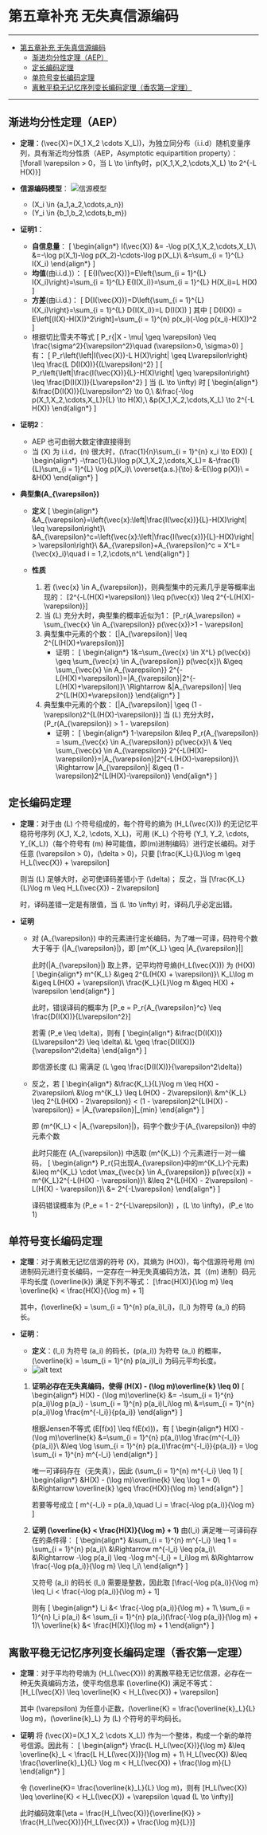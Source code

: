 # 第五章补充 无失真信源编码

---
- [第五章补充 无失真信源编码](#第五章补充-无失真信源编码)
    - [渐进均分性定理（AEP）](#渐进均分性定理aep)
    - [定长编码定理](#定长编码定理)
    - [单符号变长编码定理](#单符号变长编码定理)
    - [离散平稳无记忆序列变长编码定理（香农第一定理）](#离散平稳无记忆序列变长编码定理香农第一定理)

---

## 渐进均分性定理（AEP）
- **定理**：\(\vec{X}=(X_1 X_2 \cdots X_L)\)，为独立同分布（i.i.d）随机变量序列，具有渐近均分性质（AEP，Asymptotic equipartition property）：
    \[\forall \varepsilon > 0，当 L \to \infty时，p(X_1,X_2,\cdots,X_L) \to 2^{-L H(X)}\]

- **信源编码模型**：
    ![信源模型](image/image-39.png)
    - \(X_i \in \{a_1,a_2,\cdots,a_n\}\)
    - \(Y_i \in \{b_1,b_2,\cdots,b_m\}\)

- **证明1**：
    - **自信息量**：
        \[
        \begin{align*}
        I(\vec{X}) &= -\log p(X_1,X_2,\cdots,X_L)\\
        &=-\log p(X_1)-\log p(X_2)-\cdots-\log p(X_L)\\
        &=\sum_{i = 1}^{L} I(X_i)
        \end{align*}
        \]
    - **均值**(由i.i.d.)）：
        \[
        E\{I(\vec{X})\}=E\left\{\sum_{i = 1}^{L} I(X_i)\right\}=\sum_{i = 1}^{L} E\{I(X_i)\}=\sum_{i = 1}^{L} H(X_i)=L H(X)
        \]
    - **方差**(由i.i.d.)：
        \[
        D\{I(\vec{X})\}=D\left\{\sum_{i = 1}^{L} I(X_i)\right\}=\sum_{i = 1}^{L} D\{I(X_i)\}=L D(I(X))
        \] 其中
        \[
        D(I(X)) = E\left[(I(X)-H(X))^2\right]=\sum_{i = 1}^{n} p(x_i)(-\log p(x_i)-H(X))^2
        \]
    - 根据切比雪夫不等式
        \[
            P_r\{|X - \mu| \geq \varepsilon\} \leq \frac{\sigma^2}{\varepsilon^2}\quad (\varepsilon>0, \sigma>0)
        \] 有：
        \[
        P_r\left\{\left|I(\vec{X})-L H(X)\right| \geq L\varepsilon\right\} \leq \frac{L D(I(X))}{(L\varepsilon)^2}
        \] \[
        P_r\left\{\left|\frac{I(\vec{X})}{L}-H(X)\right| \geq \varepsilon\right\} \leq \frac{D(I(X))}{L\varepsilon^2}
        \] 当 \(L \to \infty\) 时
        \[
        \begin{align*}
        &\frac{D(I(X))}{L\varepsilon^2} \to 0,\\
        &\frac{-\log p(X_1,X_2,\cdots,X_L)}{L} \to H(X),\\
        &p(X_1,X_2,\cdots,X_L) \to 2^{-L H(X)}
        \end{align*}
        \]

- **证明2**：
    - AEP 也可由弱大数定律直接得到
    - 当 \(X\) 为 i.i.d，\(n\) 很大时，\(\frac{1}{n}\sum_{i = 1}^{n} x_i \to E(X)\)
        \[
        \begin{align*}
        -\frac{1}{L}\log p(X_1,X_2,\cdots,X_L)= &-\frac{1}{L}\sum_{i = 1}^{L} \log p(X_i)\\
        \overset{a.s.}{\to} &-E(\log p(X))\\
        = &H(X)
        \end{align*}
        \]

- **典型集\(A_{\varepsilon}\)**
    - **定义**
        \[
        \begin{align*}
        &A_{\varepsilon}=\left\{\vec{x}:\left|\frac{I(\vec{x})}{L}-H(X)\right| \leq \varepsilon\right\}\\
        &A_{\varepsilon}^c=\left\{\vec{x}:\left|\frac{I(\vec{x})}{L}-H(X)\right| > \varepsilon\right\}\\
        &A_{\varepsilon}+A_{\varepsilon}^c = X^L=\{\vec{x}_i\}\quad i = 1,2,\cdots,n^L
        \end{align*}
        \]

    - **性质**
        1. 若 \(\vec{x} \in A_{\varepsilon}\)，则典型集中的元素几乎是等概率出现的：
            \[2^{-L(H(X)+\varepsilon)} \leq p(\vec{x}) \leq 2^{-L(H(X)-\varepsilon)}\]
        2. 当 \(L\) 充分大时，典型集的概率近似为1：
            \[P_r(A_\varepsilon) = \sum_{\vec{x} \in A_{\varepsilon}} p(\vec{x})>1 - \varepsilon\]
        3. 典型集中元素的个数：
            \[|A_{\varepsilon}| \leq 2^{L(H(X)+\varepsilon)}\]
            - 证明：
                \[
                \begin{align*}
                1&=\sum_{\vec{x} \in X^L} p(\vec{x}) \geq \sum_{\vec{x} \in A_{\varepsilon}} p(\vec{x})\\
                &\geq \sum_{\vec{x} \in A_{\varepsilon}} 2^{-L(H(X)+\varepsilon)}=|A_{\varepsilon}|2^{-L(H(X)+\varepsilon)}\\
                \Rightarrow &|A_{\varepsilon}| \leq 2^{L(H(X)+\varepsilon)}
                \end{align*}
                \]
        4. 典型集中元素的个数：
            \[|A_{\varepsilon}| \geq (1 - \varepsilon)2^{L(H(X)-\varepsilon)}\]
            当 \(L\) 充分大时，\(P_r(A_{\varepsilon}) > 1 - \varepsilon\)
            - 证明：
                \[
                \begin{align*}
                1-\varepsilon &\leq P_r(A_{\varepsilon}) = \sum_{\vec{x} \in A_{\varepsilon}} p(\vec{x})\\
                & \leq \sum_{\vec{x} \in A_{\varepsilon}} 2^{-L(H(X)-\varepsilon)}=|A_{\varepsilon}|2^{-L(H(X)-\varepsilon)}\\
                \Rightarrow |A_{\varepsilon}| &\geq (1 - \varepsilon)2^{L(H(X)-\varepsilon)}
                \end{align*}
                \]

## 定长编码定理
- **定理**：对于由 \(L\) 个符号组成的，每个符号的熵为 \(H_L(\vec{X})\) 的无记忆平稳符号序列 \(X_1, X_2, \cdots, X_L\)，可用 \(K_L\) 个符号 \(Y_1, Y_2, \cdots, Y_{K_L}\)（每个符号有 \(m\) 种可能值，即\(m\)进制编码）进行定长编码。对于任意 \(\varepsilon > 0\)，\(\delta > 0\)，只要
    \[\frac{K_L}{L}\log m \geq H_L(\vec{X}) + \varepsilon\]

    则当 \(L\) 足够大时，必可使译码差错小于 \(\delta\)；
    反之，当
    \[\frac{K_L}{L}\log m \leq H_L(\vec{X}) - 2\varepsilon\]

    时，译码差错一定是有限值，当 \(L \to \infty\) 时，译码几乎必定出错。

- **证明**
    - 对 \(A_{\varepsilon}\) 中的元素进行定长编码，为了唯一可译，码符号个数大于等于 \(|A_{\varepsilon}|\)，即
        \[m^{K_L} \geq |A_{\varepsilon}|\]

        此时\(|A_{\varepsilon}|\) 取上界，记平均符号熵\(H_L(\vec{X})\) 为 \(H(X)\)
        \[
        \begin{align*}
        m^{K_L} &\geq 2^{L(H(X) + \varepsilon)}\\
        K_L\log m &\geq L(H(X) + \varepsilon)\\
        \frac{K_L}{L}\log m &\geq H(X) + \varepsilon
        \end{align*}
        \]

        此时，错误译码的概率为 \[P_e = P_r\{A_{\varepsilon}^c\} \leq \frac{D(I(X))}{L\varepsilon^2}\]

        若需 \(P_e \leq \delta\)，则有
        \[
        \begin{align*}
        &\frac{D(I(X))}{L\varepsilon^2} \leq \delta\\
        &L \geq \frac{D(I(X))}{\varepsilon^2\delta}
        \end{align*}
        \]

        即信源长度 \(L\) 需满足 \(L \geq \frac{D(I(X))}{\varepsilon^2\delta}\)

    - 反之，若
        \[
        \begin{align*}
        &\frac{K_L}{L}\log m \leq H(X) - 2\varepsilon\\
        &\log m^{K_L} \leq L(H(X) - 2\varepsilon)\\
        &m^{K_L} \leq 2^{L(H(X) - 2\varepsilon)} < (1 - \varepsilon)2^{L(H(X) - \varepsilon)} = |A_{\varepsilon}|_{min}
        \end{align*}
        \]

        即 \(m^{K_L} < |A_{\varepsilon}|\)，码字个数少于\(A_{\varepsilon}\) 中的元素个数

        此时只能在 \(A_{\varepsilon}\) 中选取 \(m^{K_L}\) 个元素进行一对一编码，
        \[
        \begin{align*}
        P_r(只出现A_{\varepsilon}中的m^{K_L}个元素) &\leq m^{K_L} \cdot \max_{\vec{x} \in A_{\varepsilon}} p(\vec{x}) = m^{K_L}2^{-L(H(X) - \varepsilon)}\\
        &\leq 2^{L(H(X) - 2\varepsilon) - L(H(X) - \varepsilon)}\\
        &= 2^{-L\varepsilon}
        \end{align*}
        \]

        译码错误概率为 \(P_e = 1 - 2^{-L\varepsilon}\) ，\(L \to \infty\)，\(P_e \to 1\)

## 单符号变长编码定理
- **定理**：对于离散无记忆信源的符号 \(X\)，其熵为 \(H(X)\)，每个信源符号用 \(m\) 进制码元进行变长编码，一定存在一种无失真编码方法，其（\(m\) 进制）码元平均长度 \(\overline{k}\) 满足下列不等式：
    \[\frac{H(X)}{\log m} \leq \overline{k} < \frac{H(X)}{\log m} + 1\]

    其中，\(\overline{k} = \sum_{i = 1}^{n} p(a_i)l_i\)，\(l_i\) 为符号 \(a_i\) 的码长。

- **证明**：
    - **定义**：\(l_i\) 为符号 \(a_i\) 的码长，\(p(a_i)\) 为符号 \(a_i\) 的概率，\(\overline{k} = \sum_{i = 1}^{n} p(a_i)l_i\) 为码元平均长度。
    - ![alt text](image/image-57.png)
    1. **证明必存在无失真编码，使得 \(H(X) - (\log m)\overline{k} \leq 0\)**
        \[
        \begin{align*}
        H(X) - (\log m)\overline{k} &= -\sum_{i = 1}^{n} p(a_i)\log p(a_i) - \sum_{i = 1}^{n} p(a_i)l_i\log m\\
        &=\sum_{i = 1}^{n} p(a_i)\log \frac{m^{-l_i}}{p(a_i)}
        \end{align*}
        \]

        根据Jensen不等式 \(E[f(x)] \leq f(E(x))\)，有
        \[
        \begin{align*}
        H(X) - (\log m)\overline{k} &=\sum_{i = 1}^{n} p(a_i)\log \frac{m^{-l_i}}{p(a_i)}\\
        &\leq \log \sum_{i = 1}^{n} p(a_i)\frac{m^{-l_i}}{p(a_i)} = \log \sum_{i = 1}^{n} m^{-l_i}
        \end{align*}
        \]

        唯一可译码存在（无失真），因此 \(\sum_{i = 1}^{n} m^{-l_i} \leq 1\)
        \[
        \begin{align*}
        &H(X) - (\log m)\overline{k} \leq \log 1 = 0\\
        &\Rightarrow \overline{k} \geq \frac{H(X)}{\log m}
        \end{align*}
        \]

        若要等号成立
        \[
        m^{-l_i} = p(a_i),\quad l_i = \frac{-\log p(a_i)}{\log m}
        \]
    2. **证明 \(\overline{k} < \frac{H(X)}{\log m} + 1\)**
        由\(l_i\) 满足唯一可译码存在的条件得：
        \[
        \begin{align*}
        &\sum_{i = 1}^{n} m^{-l_i} \leq 1 = \sum_{i = 1}^{n} p(a_i)\\
        &\Rightarrow  m^{-l_i} \leq p(a_i)\\
        &\Rightarrow -\log p(a_i) \leq -\log m^{-l_i} = l_i\log m\\
        &\Rightarrow \frac{-\log p(a_i)}{\log m} \leq l_i\\
        \end{align*}
        \]

        又符号 \(a_i\) 的码长 \(l_i\) 需要是整数，因此取
        \[\frac{-\log p(a_i)}{\log m} \leq l_i < \frac{-\log p(a_i)}{\log m} + 1\]

        则有
        \[
        \begin{align*}
        l_i &< \frac{-\log p(a_i)}{\log m} + 1\\
        \sum_{i = 1}^{n} l_i p(a_i) &< \sum_{i = 1}^{n} p(a_i)(\frac{-\log p(a_i)}{\log m} + 1)\\
        \overline{k} &< \frac{H(X)}{\log m} + 1
        \end{align*}
        \]

## 离散平稳无记忆序列变长编码定理（香农第一定理）
- **定理**：对于平均符号熵为 \(H_L(\vec{X})\) 的离散平稳无记忆信源，必存在一种无失真编码方法，使平均信息率 \(\overline{K}\) 满足不等式：
    \[H_L(\vec{X}) \leq \overline{K} < H_L(\vec{X}) + \varepsilon\]

    其中 \(\varepsilon\) 为任意小正数，\(\overline{K} = \frac{\overline{k}_L}{L} \log m\)，\(\overline{k}_L\) 为 \(L\) 个符号的平均码长。

- **证明**
    将 \(\vec{X}=(X_1 X_2 \cdots X_L)\) 作为一个整体，构成一个新的单符号信源。因此有：
    \[
    \begin{align*}
    \frac{L H_L(\vec{X})}{\log m} &\leq \overline{k}_L < \frac{L H_L(\vec{X})}{\log m} + 1\\
    H_L(\vec{X}) &\leq \frac{\overline{k}_L}{L} \log m < H_L(\vec{X}) + \frac{\log m}{L}
    \end{align*}
    \]

    令 \(\overline{K}= \frac{\overline{k}_L}{L} \log m\)，则有
    \[H_L(\vec{X}) \leq \overline{K} < H_L(\vec{X}) + \varepsilon \quad (L \to \infty)\]

    此时编码效率\[\eta = \frac{H_L(\vec{X})}{\overline{K}} > \frac{H_L(\vec{X})}{H_L(\vec{X}) + \frac{\log m}{L}}\]